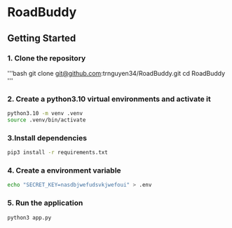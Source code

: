 # RoadBuddy

## Getting Started

### 1. Clone the repository
'''bash
git clone git@github.com:trnguyen34/RoadBuddy.git
cd RoadBuddy
'''

### 2. Create a python3.10 virtual environments and activate it
```bash
python3.10 -m venv .venv
source .venv/bin/activate
```

### 3.Install dependencies
```bash
pip3 install -r requirements.txt
```

### 4. Create a environment variable
```bash
echo "SECRET_KEY=nasdbjwefudsvkjwefoui" > .env
```

### 5. Run the application
```bash
python3 app.py
```
